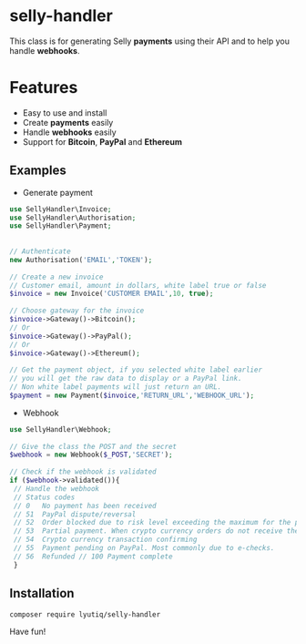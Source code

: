# selly-handler

This class is for generating Selly **payments** using their API and to help you handle **webhooks**.


# Features

* Easy to use and install
* Create **payments** easily
* Handle **webhooks** easily
* Support for **Bitcoin**, **PayPal** and **Ethereum**

## Examples
* Generate payment
```php
use SellyHandler\Invoice;  
use SellyHandler\Authorisation;  
use SellyHandler\Payment;  
  
  
// Authenticate  
new Authorisation('EMAIL','TOKEN');  
  
// Create a new invoice
// Customer email, amount in dollars, white label true or false
$invoice = new Invoice('CUSTOMER EMAIL',10, true);  
  
// Choose gateway for the invoice  
$invoice->Gateway()->Bitcoin();  
// Or
$invoice->Gateway()->PayPal();  
// Or
$invoice->Gateway()->Ethereum();  
  
// Get the payment object, if you selected white label earlier
// you will get the raw data to display or a PayPal link.
// Non white label payments will just return an URL.
$payment = new Payment($invoice,'RETURN_URL','WEBHOOK_URL');
```
* Webhook
```php
use SellyHandler\Webhook;  
  
// Give the class the POST and the secret  
$webhook = new Webhook($_POST,'SECRET');  
  
// Check if the webhook is validated  
if ($webhook->validated()){  
 // Handle the webhook  
 // Status codes 
 // 0   No payment has been received 
 // 51  PayPal dispute/reversal 
 // 52  Order blocked due to risk level exceeding the maximum for the product 
 // 53  Partial payment. When crypto currency orders do not receive the full amount required due to fees, etc. 
 // 54  Crypto currency transaction confirming 
 // 55  Payment pending on PayPal. Most commonly due to e-checks. 
 // 56  Refunded // 100 Payment complete
 }
```

## Installation

```
composer require lyutiq/selly-handler
```

Have fun!

